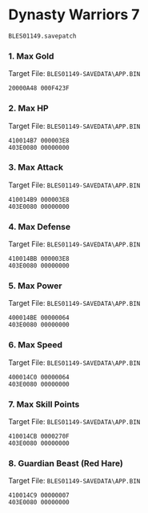 #  Dynasty Warriors 7 

`BLES01149.savepatch`

### 1. Max Gold

Target File: `BLES01149-SAVEDATA\APP.BIN`

```
20000A48 000F423F
```

### 2. Max HP

Target File: `BLES01149-SAVEDATA\APP.BIN`

```
410014B7 000003E8
403E0080 00000000
```

### 3. Max Attack

Target File: `BLES01149-SAVEDATA\APP.BIN`

```
410014B9 000003E8
403E0080 00000000
```

### 4. Max Defense

Target File: `BLES01149-SAVEDATA\APP.BIN`

```
410014BB 000003E8
403E0080 00000000
```

### 5. Max Power

Target File: `BLES01149-SAVEDATA\APP.BIN`

```
400014BE 00000064
403E0080 00000000
```

### 6. Max Speed

Target File: `BLES01149-SAVEDATA\APP.BIN`

```
400014C0 00000064
403E0080 00000000
```

### 7. Max Skill Points

Target File: `BLES01149-SAVEDATA\APP.BIN`

```
410014CB 0000270F
403E0080 00000000
```

### 8. Guardian Beast (Red Hare)

Target File: `BLES01149-SAVEDATA\APP.BIN`

```
410014C9 00000007
403E0080 00000000
```

